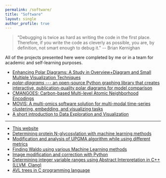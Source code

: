 ```yaml
---
permalink: /software/
title: "Software"
layout: single
author_profile: true
---
```


> "Debugging is twice as hard as writing the code in the first place. Therefore, if you write the code as cleverly as possible, you are, by definition, not smart enough to debug it." -- Brian Kernighan


All of the projects presented here were completed by me or in a team for academic and self-learning purposes.

* [Enhancing Polar Diagrams: A Study in Overview+Diagram and Small Multiple Visualization Techniques](https://github.com/AAnzel/Polar-Diagrams-Dashboard)
* [*polar-diagrams* --- an open-source Python graphing library that creates interactive, publication-quality polar diagrams for model comparison](https://github.com/AAnzel/Polar-Diagrams-for-Model-Comparison)
* [CMANGOES: Carbon-based Multi-level Atomic Neighborhood Encodings](https://github.com/ghattab/CMANGOES)
* [MOVIS: A multi-omics software solution for multi-modal time-series clustering, embedding, and visualizing tasks](https://github.com/AAnzel/MOVIS)
* [A short introduction to Data Exploration and Visualization](https://github.com/AAnzel/DataVis_Supplementary_Material)


---


* [This website](https://aanzel.github.io)
* [Determining protein N-glycosylation with machine learning methods](https://github.com/AAnzel/Master_rad)
* [Modification and analysis of UPGMA algorithm while using different metrics](https://github.com/AAnzel/Uvod_u_bioinformatiku)
* [Finding Waldo using various Machine Learning methods](https://github.com/AAnzel/Masinsko_ucenje)
* [Image modification and correction with Python](https://github.com/AAnzel/Naucno_izracunavanje)
* [Determining integer variable ranges using Abstract Interpretation in C++ (LLVM, Clang)](https://github.com/AAnzel/Verifikacija_softvera)
* [AVL trees in C programming language](https://github.com/AAnzel/KIAA_2)
